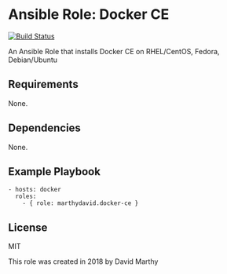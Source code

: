 # Ansible Role: Docker CE
[![Build Status](https://travis-ci.org/marthydavid/docker-ce-common-role.svg?branch=master)](https://travis-ci.org/marthydavid/docker-ce-common-role)

An Ansible Role that installs Docker CE on RHEL/CentOS, Fedora, Debian/Ubuntu

## Requirements

None.

## Dependencies

None.

## Example Playbook
    - hosts: docker
      roles:
        - { role: marthydavid.docker-ce }

## License

MIT

This role was created in 2018 by David Marthy



